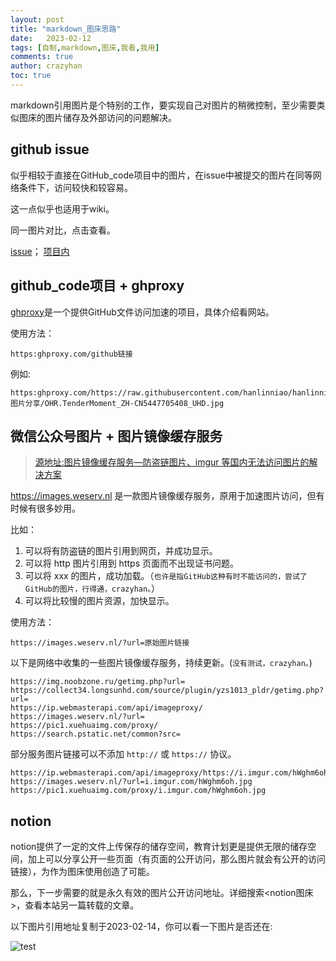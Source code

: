 ```yaml
---
layout: post
title: "markdown_图床思路"
date:   2023-02-12
tags: [自制,markdown,图床,我看,我用]
comments: true
author: crazyhan
toc: true
---
```


markdown引用图片是个特别的工作，要实现自己对图片的稍微控制，至少需要类似图床的图片储存及外部访问的问题解决。

<!-- more -->

## github issue

似乎相较于直接在GitHub_code项目中的图片，在issue中被提交的图片在同等网络条件下，访问较快和较容易。

这一点似乎也适用于wiki。

同一图片对比，点击查看。

[issue](https://user-images.githubusercontent.com/35953471/218742595-1a68c31a-a666-40aa-be1c-503d61d5dc5c.jpg)；
[项目内](https://raw.githubusercontent.com/hanlinniao/hanlinniao.github.io/master/images/图片分享/OHR.TenderMoment_ZH-CN5447705408_UHD.jpg)

## github_code项目 + ghproxy

[ghproxy](https://ghproxy.com)是一个提供GitHub文件访问加速的项目，具体介绍看网站。

使用方法：

```url
https:ghproxy.com/github链接
```

例如:

```url
https:ghproxy.com/https://raw.githubusercontent.com/hanlinniao/hanlinniao.github.io/master/images/图片分享/OHR.TenderMoment_ZH-CN5447705408_UHD.jpg
```

## 微信公众号图片 + 图片镜像缓存服务

>[源地址:图片镜像缓存服务—防盗链图片、imgur 等国内无法访问图片的解决方案](https://funletu.com/10538/.html)

<https://images.weserv.nl> 是一款图片镜像缓存服务，原用于加速图片访问，但有时候有很多妙用。

比如：

1. 可以将有防盗链的图片引用到网页，并成功显示。
2. 可以将 http 图片引用到 https 页面而不出现证书问题。
3. 可以将 xxx 的图片，成功加载。（`也许是指GitHub这种有时不能访问的，尝试了GitHub的图片，行得通，crazyhan。`）
4. 可以将比较慢的图片资源，加快显示。

使用方法：

```url
https://images.weserv.nl/?url=原始图片链接
```

以下是网络中收集的一些图片镜像缓存服务，持续更新。(`没有测试，crazyhan。`)

```url
https://img.noobzone.ru/getimg.php?url=
https://collect34.longsunhd.com/source/plugin/yzs1013_pldr/getimg.php?url=
https://ip.webmasterapi.com/api/imageproxy/
https://images.weserv.nl/?url=
https://pic1.xuehuaimg.com/proxy/
https://search.pstatic.net/common?src=
```

部分服务图片链接可以不添加 `http://` 或 `https://` 协议。

```url
https://ip.webmasterapi.com/api/imageproxy/https://i.imgur.com/hWghm6oh.jpg
https://images.weserv.nl/?url=i.imgur.com/hWghm6oh.jpg
https://pic1.xuehuaimg.com/proxy/i.imgur.com/hWghm6oh.jpg
```

## notion

notion提供了一定的文件上传保存的储存空间，教育计划更是提供无限的储存空间，加上可以分享公开一些页面（有页面的公开访问，那么图片就会有公开的访问链接），为作为图床使用创造了可能。

那么，下一步需要的就是永久有效的图片公开访问地址。详细搜索<notion图床>，查看本站另一篇转载的文章。

以下图片引用地址复制于2023-02-14，你可以看一下图片是否还在:

![test](https://hanlinniao.notion.site/image/https%3A%2F%2Fs3-us-west-2.amazonaws.com%2Fsecure.notion-static.com%2F200a31b5-1b16-49d0-ba40-770ff738f67d%2FUntitled.png?id=0b2a3f6f-495c-4dfc-a2b9-a66e8c53bdd7&table=block&spaceId=a979149a-2250-443a-93ce-5f35af6ec2ad&width=1380&userId=&cache=v2)
